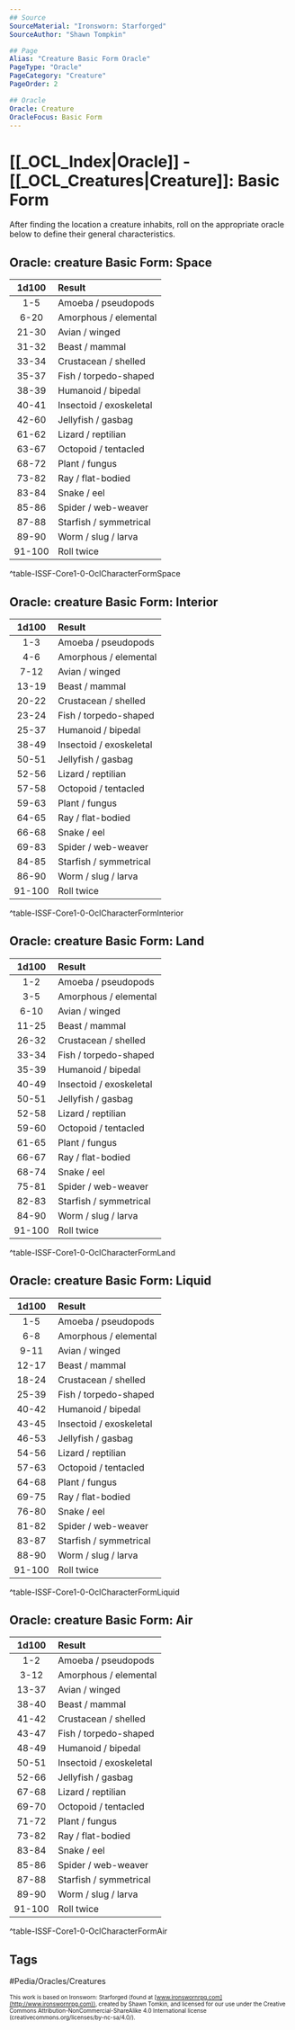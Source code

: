 ```yaml
---
## Source
SourceMaterial: "Ironsworn: Starforged"
SourceAuthor: "Shawn Tompkin"

## Page
Alias: "Creature Basic Form Oracle"
PageType: "Oracle"
PageCategory: "Creature"
PageOrder: 2

## Oracle
Oracle: Creature
OracleFocus: Basic Form
---
```

 # [[_OCL_Index|Oracle]] - [[_OCL_Creatures|Creature]]: Basic Form
After finding the location a creature inhabits, roll on the appropriate oracle below to define their general characteristics.

## Oracle: creature Basic Form: Space
| 1d100 | Result |
|:---:|:--- |
| 1-5 | Amoeba / pseudopods |
| 6-20 | Amorphous / elemental |
| 21-30 | Avian / winged |
| 31-32 | Beast / mammal |
| 33-34 | Crustacean / shelled |
| 35-37 | Fish / torpedo-shaped |
| 38-39 | Humanoid / bipedal |
| 40-41 | Insectoid / exoskeletal |
| 42-60 | Jellyfish / gasbag |
| 61-62 | Lizard / reptilian |
| 63-67 | Octopoid / tentacled |
| 68-72 | Plant / fungus |
| 73-82 | Ray / flat-bodied |
| 83-84 | Snake / eel |
| 85-86 | Spider / web-weaver |
| 87-88 | Starfish / symmetrical |
| 89-90 | Worm / slug / larva |
| 91-100 | Roll twice |
^table-ISSF-Core1-0-OclCharacterFormSpace

## Oracle: creature Basic Form: Interior
| 1d100 | Result |
|:---:|:--- |
| 1-3 | Amoeba / pseudopods |
| 4-6 | Amorphous / elemental |
| 7-12 | Avian / winged |
| 13-19 | Beast / mammal |
| 20-22 | Crustacean / shelled |
| 23-24 | Fish / torpedo-shaped |
| 25-37 | Humanoid / bipedal |
| 38-49 | Insectoid / exoskeletal |
| 50-51 | Jellyfish / gasbag |
| 52-56 | Lizard / reptilian |
| 57-58 | Octopoid / tentacled |
| 59-63 | Plant / fungus |
| 64-65 | Ray / flat-bodied |
| 66-68 | Snake / eel |
| 69-83 | Spider / web-weaver |
| 84-85 | Starfish / symmetrical |
| 86-90 | Worm / slug / larva |
| 91-100 | Roll twice |
^table-ISSF-Core1-0-OclCharacterFormInterior

## Oracle: creature Basic Form: Land
| 1d100 | Result |
|:---:|:--- |
| 1-2 | Amoeba / pseudopods |
| 3-5 | Amorphous / elemental |
| 6-10 | Avian / winged |
| 11-25 | Beast / mammal |
| 26-32 | Crustacean / shelled |
| 33-34 | Fish / torpedo-shaped |
| 35-39 | Humanoid / bipedal |
| 40-49 | Insectoid / exoskeletal |
| 50-51 | Jellyfish / gasbag |
| 52-58 | Lizard / reptilian |
| 59-60 | Octopoid / tentacled |
| 61-65 | Plant / fungus |
| 66-67 | Ray / flat-bodied |
| 68-74 | Snake / eel |
| 75-81 | Spider / web-weaver |
| 82-83 | Starfish / symmetrical |
| 84-90 | Worm / slug / larva |
| 91-100 | Roll twice |
^table-ISSF-Core1-0-OclCharacterFormLand

## Oracle: creature Basic Form: Liquid
| 1d100 | Result |
|:---:|:--- |
| 1-5 | Amoeba / pseudopods |
| 6-8 | Amorphous / elemental |
| 9-11 | Avian / winged |
| 12-17 | Beast / mammal |
| 18-24 | Crustacean / shelled |
| 25-39 | Fish / torpedo-shaped |
| 40-42 | Humanoid / bipedal |
| 43-45 | Insectoid / exoskeletal |
| 46-53 | Jellyfish / gasbag |
| 54-56 | Lizard / reptilian |
| 57-63 | Octopoid / tentacled |
| 64-68 | Plant / fungus |
| 69-75 | Ray / flat-bodied |
| 76-80 | Snake / eel |
| 81-82 | Spider / web-weaver |
| 83-87 | Starfish / symmetrical |
| 88-90 | Worm / slug / larva |
| 91-100 | Roll twice |
^table-ISSF-Core1-0-OclCharacterFormLiquid

## Oracle: creature Basic Form: Air
| 1d100 | Result |
|:---:|:--- |
| 1-2 | Amoeba / pseudopods |
| 3-12 | Amorphous / elemental |
| 13-37 | Avian / winged |
| 38-40 | Beast / mammal |
| 41-42 | Crustacean / shelled |
| 43-47 | Fish / torpedo-shaped |
| 48-49 | Humanoid / bipedal |
| 50-51 | Insectoid / exoskeletal |
| 52-66 | Jellyfish / gasbag |
| 67-68 | Lizard / reptilian |
| 69-70 | Octopoid / tentacled |
| 71-72 | Plant / fungus |
| 73-82 | Ray / flat-bodied |
| 83-84 | Snake / eel |
| 85-86 | Spider / web-weaver |
| 87-88 | Starfish / symmetrical |
| 89-90 | Worm / slug / larva |
| 91-100 | Roll twice |
^table-ISSF-Core1-0-OclCharacterFormAir

## Tags
#Pedia/Oracles/Creatures 

<font size=-2>This work is based on Ironsworn: Starforged (found at [www.ironswornrpg.com](http://www.ironswornrpg.com)), created by Shawn Tomkin, and licensed for our use under the Creative Commons Attribution-NonCommercial-ShareAlike 4.0 International license  (creativecommons.org/licenses/by-nc-sa/4.0/).</font>